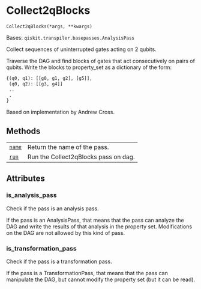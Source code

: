 # Collect2qBlocks

<span id="undefined" />

`Collect2qBlocks(*args, **kwargs)`

Bases: `qiskit.transpiler.basepasses.AnalysisPass`

Collect sequences of uninterrupted gates acting on 2 qubits.

Traverse the DAG and find blocks of gates that act consecutively on pairs of qubits. Write the blocks to property\_set as a dictionary of the form:

```python
{(q0, q1): [[g0, g1, g2], [g5]],
 (q0, q2): [[g3, g4]]
 ..
 .
}
```

Based on implementation by Andrew Cross.

## Methods

|                                                                                                                                                       |                                      |
| ----------------------------------------------------------------------------------------------------------------------------------------------------- | ------------------------------------ |
| [`name`](qiskit.transpiler.passes.Collect2qBlocks.name#qiskit.transpiler.passes.Collect2qBlocks.name "qiskit.transpiler.passes.Collect2qBlocks.name") | Return the name of the pass.         |
| [`run`](qiskit.transpiler.passes.Collect2qBlocks.run#qiskit.transpiler.passes.Collect2qBlocks.run "qiskit.transpiler.passes.Collect2qBlocks.run")     | Run the Collect2qBlocks pass on dag. |

## Attributes

<span id="undefined" />

### is\_analysis\_pass

Check if the pass is an analysis pass.

If the pass is an AnalysisPass, that means that the pass can analyze the DAG and write the results of that analysis in the property set. Modifications on the DAG are not allowed by this kind of pass.

<span id="undefined" />

### is\_transformation\_pass

Check if the pass is a transformation pass.

If the pass is a TransformationPass, that means that the pass can manipulate the DAG, but cannot modify the property set (but it can be read).
